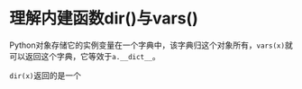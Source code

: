 理解内建函数dir()与vars()
==============================
Python对象存储它的实例变量在一个字典中，该字典归这个对象所有，`vars(x)`就可以返回这个字典，它等效于`a.__dict__`。  

`dir(x)`返回的是一个

